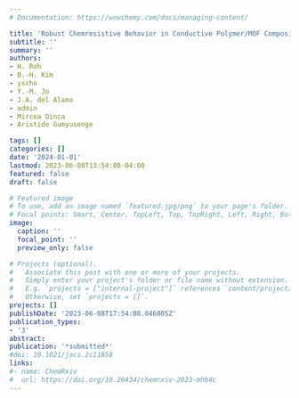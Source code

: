 ```yaml
---
# Documentation: https://wowchemy.com/docs/managing-content/

title: 'Robust Chemresistive Behavior in Conductive Polymer/MOF Composites'
subtitle: ''
summary: ''
authors:
- H. Roh
- D.-H. Kim
- yscho
- Y.-M. Jo
- J.A. del Alamo
- admin
- Mircea Dinca
- Aristide Gumyusenge

tags: []
categories: []
date: '2024-01-01'
lastmod: 2023-06-08T13:54:08-04:00
featured: false
draft: false

# Featured image
# To use, add an image named `featured.jpg/png` to your page's folder.
# Focal points: Smart, Center, TopLeft, Top, TopRight, Left, Right, BottomLeft, Bottom, BottomRight.
image:
  caption: ''
  focal_point: ''
  preview_only: false

# Projects (optional).
#   Associate this post with one or more of your projects.
#   Simply enter your project's folder or file name without extension.
#   E.g. `projects = ["internal-project"]` references `content/project/deep-learning/index.md`.
#   Otherwise, set `projects = []`.
projects: []
publishDate: '2023-06-08T17:54:08.046005Z'
publication_types:
- '3'
abstract: 
publication: '*submitted*'
#doi: 10.1021/jacs.2c11858
links:
#- name: ChemRxiv
#  url: https://doi.org/10.26434/chemrxiv-2023-mhb4c
---
```


